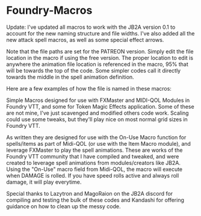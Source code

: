 # Foundry-Macros

Update: I've updated all macros to work with the JB2A version 0.1 to account for the new naming structure and file widths. I've also added all the new attack spell macros, as well as some special effect arrows. 

Note that the file paths are set for the PATREON version. Simply edit the file location in the macro if using the free version. The proper location to edit is anywhere the animation file location is referenced in the macro, 95% that will be towards the top of the code. Some simpler codes call it directly towards the middle in the spell animation definition.

Here are a few examples of how the file is named in these macros:




Simple Macros designed for use with FXMaster and MIDI-QOL Modules in Foundry VTT, and some for Token Magic Effects application. Some of these are not mine, I've just scavenged and modified others code work. Scaling could use some tweaks, but they'll play nice on most normal grid sizes in Foundry VTT. 

As written they are designed for use with the On-Use Macro function for spells/items as part of Midi-QOL (or use with the Item Macro module), and leverage FXMaster to play the spell animations. These are works of the Foundry VTT community that I have compiled and tweaked, and were created to leverage spell animations from modules/creators like JB2A. Using the "On-Use" macro field from Midi-QOL, the macro will execute when DAMAGE is rolled. If you have speed rolls active and always roll damage, it will play everytime.

Special thanks to Lazytron and MagoRaion on the JB2A discord for compiling and testing the bulk of these codes and Kandashi for offering guidance on how to clean up the messy code.

